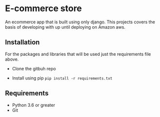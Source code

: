 # E-commerce store
An ecommerce app that is built using only django. This projects covers the basis of developing with up until deploying on Amazon aws.

## Installation
For the packages and libraries that will be used just the requirements file above.

* Clone the gitbuh repo 

* Install using pip
```pip install -r requirements.txt```

## Requirements
* Python 3.6 or greater
* Git 

